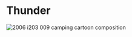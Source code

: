 # Thunder
![2006 i203 009 camping cartoon composition](https://github.com/Thunder5896/Thunder/assets/155535242/6b2ae259-040f-4109-aee6-cb09c7009a2b)
